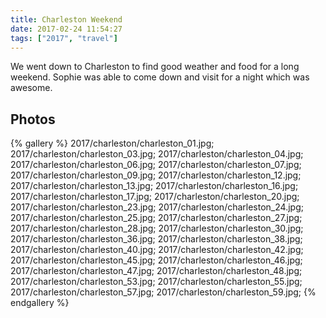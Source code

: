 ```yaml
---
title: Charleston Weekend
date: 2017-02-24 11:54:27
tags: ["2017", "travel"]
---
```


We went down to Charleston to find good weather and food for a long weekend. Sophie was able to come down and visit for a night which was awesome.

## Photos

{% gallery %}
2017/charleston/charleston_01.jpg;
2017/charleston/charleston_03.jpg;
2017/charleston/charleston_04.jpg;
2017/charleston/charleston_06.jpg;
2017/charleston/charleston_07.jpg;
2017/charleston/charleston_09.jpg;
2017/charleston/charleston_12.jpg;
2017/charleston/charleston_13.jpg;
2017/charleston/charleston_16.jpg;
2017/charleston/charleston_17.jpg;
2017/charleston/charleston_20.jpg;
2017/charleston/charleston_23.jpg;
2017/charleston/charleston_24.jpg;
2017/charleston/charleston_25.jpg;
2017/charleston/charleston_27.jpg;
2017/charleston/charleston_28.jpg;
2017/charleston/charleston_30.jpg;
2017/charleston/charleston_36.jpg;
2017/charleston/charleston_38.jpg;
2017/charleston/charleston_40.jpg;
2017/charleston/charleston_42.jpg;
2017/charleston/charleston_45.jpg;
2017/charleston/charleston_46.jpg;
2017/charleston/charleston_47.jpg;
2017/charleston/charleston_48.jpg;
2017/charleston/charleston_53.jpg;
2017/charleston/charleston_55.jpg;
2017/charleston/charleston_57.jpg;
2017/charleston/charleston_59.jpg;
{% endgallery %}
